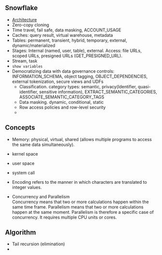 ## Snowflake
* [Architecture](https://docs.snowflake.com/en/user-guide/intro-key-concepts.html)
* Zero-copy cloning
* Time travel, fail safe, data masking, ACCOUNT_USAGE
* Caches: query result, virtual warehouse, metadata
* Tables: permanent, transient, hybrid, temporary, external, dynamic/materialized
* Stages: Internal (named, user, table), external. Access: file URLs, scoped URLs, presigned URLs (GET_PRESIGNED_URL).
* Stream, task
* `show variables`
* Democratizing data with data governance controls: INFORMATION_SCHEMA, object tagging, OBJECT_DEPENDENCIES, external tokenization, secure views and UDFs
  * Classification. category types: semantic, privacy(Identifier, quasi-identifier, sensitive information), EXTRACT_SEMANTIC_CATEGORIES, ASSOCIATE_SEMANTIC_CATEGORY_TAGS
  * Data masking. dynamic, conditional, static
  * Row access policies and row-level security
  * 

## Concepts
* Memory: physical, virtual, shared (allows multiple programs to access the same data simultaneously).
* kernel space
* user space
* system call

* Encoding refers to the manner in which characters are translated to integer values.
* Concurrency and Parallelism  
  Concurrency means that two or more calculations happen within the same time frame. Parallelism means that two or more calculations happen at the same moment. Parallelism is therefore a specific case of concurrency. It requires multiple CPU units or cores.

## Algorithm
* Tail recursion (elimination)
* 
